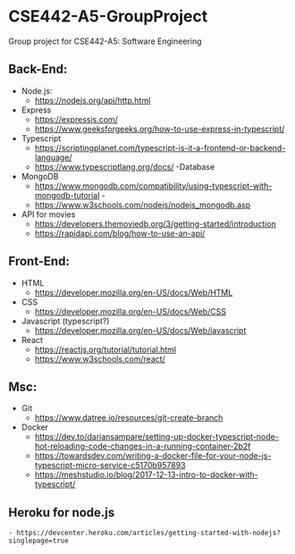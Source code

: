 # CSE442-A5-GroupProject
Group project for CSE442-A5: Software Engineering


## Back-End:
- Node.js: 
    - https://nodejs.org/api/http.html
- Express
    - https://expressjs.com/
    - https://www.geeksforgeeks.org/how-to-use-express-in-typescript/
- Typescript
    - https://scriptingplanet.com/typescript-is-it-a-frontend-or-backend-language/
    - https://www.typescriptlang.org/docs/
-Database
- MongoDB
    - https://www.mongodb.com/compatibility/using-typescript-with-mongodb-tutorial -  
    - https://www.w3schools.com/nodejs/nodejs_mongodb.asp 
- API for movies
    - https://developers.themoviedb.org/3/getting-started/introduction 
    - https://rapidapi.com/blog/how-to-use-an-api/ 

## Front-End:
- HTML
  - https://developer.mozilla.org/en-US/docs/Web/HTML 
- CSS
  - https://developer.mozilla.org/en-US/docs/Web/CSS
- Javascript (typescript?)
  - https://developer.mozilla.org/en-US/docs/Web/javascript
- React
  - https://reactjs.org/tutorial/tutorial.html
  - https://www.w3schools.com/react/ 

## Msc:
- Git
    - https://www.datree.io/resources/git-create-branch
- Docker
    - https://dev.to/dariansampare/setting-up-docker-typescript-node-hot-reloading-code-changes-in-a-running-container-2b2f
    - https://towardsdev.com/writing-a-docker-file-for-your-node-js-typescript-micro-service-c5170b957893 
    - https://meshstudio.io/blog/2017-12-13-intro-to-docker-with-typescript/ 

## Heroku for node.js
    - https://devcenter.heroku.com/articles/getting-started-with-nodejs?singlepage=true 

